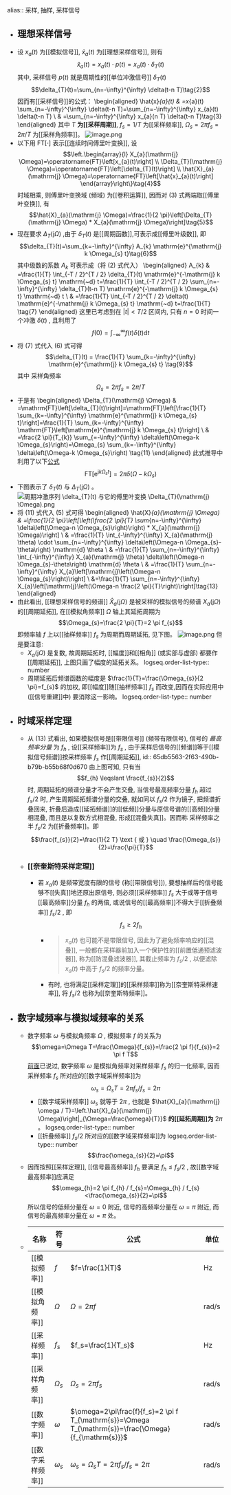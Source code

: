 alias:: 采样, 抽样, 采样信号

- ## 理想采样信号
- 设  $x_{a}(t)$  为[[模拟信号]],  $\hat{x}_{a}(t)$  为[[理想采样信号]], 则有
  $$\hat{x}_{a}(t)=x_{a}(t) \cdot p(t)=x_{a}(t) \cdot \delta_{T}(t) \tag{1}$$
  其中, 采样信号 $p(t)$  就是周期性的[[单位冲激信号]]  $\delta_{T}(t)$
  $$\delta_{T}(t)=\sum_{n=-\infty}^{\infty} \delta(t-n T)\tag{2}$$
  因而有[[采样信号]]的公式：
  \begin{aligned}
  \hat{x}_{a}(t) & =x_{a}(t) \sum_{n=-\infty}^{\infty} \delta(t-n T)=\sum_{n=-\infty}^{\infty} x_{a}(t) \delta(t-n T) \\
  & =\sum_{n=-\infty}^{\infty} x_{a}(n T) \delta(t-n T)\tag{3}
  \end{aligned}
  其中  $T$  **为[[采样周期]]**,  $f_{s}=1 / T$  为[[采样频率]],  $\Omega_{s}=2 \pi f_{s}=2 \pi / T$  为[[采样角频率]]。
  ![image.png](../assets/image_1709043446576_0.png)
- 以下用 $\mathrm{FT}  [\cdot  ]$ 表示[[连续时间傅里叶变换]], 设
  $$\left.\begin{array}{l}
  X_{a}(\mathrm{j} \Omega)=\operatorname{FT}\left[x_{a}(t)\right] \\
  \Delta_{T}(\mathrm{j} \Omega)=\operatorname{FT}\left[\delta_{T}(t)\right] \\
  \hat{X}_{a}(\mathrm{j} \Omega)=\operatorname{FT}\left[\hat{x}_{a}(t)\right]
  \end{array}\right\}\tag{4}$$
  时域相乘, 则傅里叶变换域 (频域) 为[[卷积运算]], 因而对 $(3)$ 式两端取[[傅里叶变换]], 有
  $$\hat{X}_{a}(\mathrm{j} \Omega)=\frac{1}{2 \pi}\left[\Delta_{T}(\mathrm{j} \Omega) * X_{a}(\mathrm{j} \Omega)\right]\tag{5}$$
- 现在要求  $\Delta_{T}(\mathrm{j} \Omega)$ ,由于  $\delta_{T}(t)$  是[[周期函数]],可表示成[[傅里叶级数]], 即
  $$\delta_{T}(t)=\sum_{k=-\infty}^{\infty} A_{k} \mathrm{e}^{\mathrm{j} k \Omega_{s} t}\tag{6}$$
  其中级数的系数  $A_{k}$  可表示成（将 $(2)$ 式代入）
  \begin{aligned}
  A_{k} & =\frac{1}{T} \int_{-T / 2}^{T / 2} \delta_{T}(t) \mathrm{e}^{-\mathrm{j} k \Omega_{s} t} \mathrm{~d} t=\frac{1}{T} \int_{-T / 2}^{T / 2} \sum_{n=-\infty}^{\infty} \delta_{T}(t-n T) \mathrm{e}^{-\mathrm{j} k \Omega_{s} t} \mathrm{~d} t \\
  & =\frac{1}{T} \int_{-T / 2}^{T / 2} \delta(t) \mathrm{e}^{-\mathrm{j} k \Omega_{s} t} \mathrm{~d} t=\frac{1}{T} \tag{7}
  \end{aligned}
  这里已考虑到在  $|t|<T / 2$  区间内, 只有  $n=0$  时间一个冲激  $\delta(t)$ , 且利用了
  $$f(0)=\int_{-\infty}^{\infty} f(t) \delta(t) \mathrm{d} t \tag{8}$$
- 将 $(7)$ 式代入 $(6)$ 式可得
  $$\delta_{T}(t) = \frac{1}{T} \sum_{k=-\infty}^{\infty} \mathrm{e}^{\mathrm{j} k \Omega_{s} t} \tag{9}$$
  其中 采样角频率
  $$\Omega_{s}=2 \pi f_{s}=2 \pi / T\tag{10}$$
- 于是有
  \begin{aligned}
  \Delta_{T}(\mathrm{j} \Omega) & =\mathrm{FT}\left[\delta_{T}(t)\right]=\mathrm{FT}\left[\frac{1}{T} \sum_{k=-\infty}^{\infty} \mathrm{e}^{\mathrm{j} k \Omega_{s} t}\right]=\frac{1}{T} \sum_{k=-\infty}^{\infty} \mathrm{FT}\left[\mathrm{e}^{\mathrm{j} k \Omega_{s} t}\right] \\
  & =\frac{2 \pi}{T_{k}} \sum_{=-\infty}^{\infty} \delta\left(\Omega-k \Omega_{s}\right)=\Omega_{s} \sum_{k=-\infty}^{\infty} \delta\left(\Omega-k \Omega_{s}\right) \tag{11}
  \end{aligned}
  此式推导中利用了以下[公式](((65d9fdb4-a52e-4e85-93ea-ba084da0be18)))
  $$\mathrm{FT}\left[\mathrm{e}^{\mathrm{j} k \Omega_{s} t}\right]=2 \pi \delta\left(\Omega-k \Omega_{s}\right) \tag{12}$$
- 下图表示了  $\delta_{T}(t)$  与 $\Delta_{T}(\mathrm{j} \Omega)$  。
  ![周期冲激序列 $\delta_{T}(t)$ 与它的傅里叶变换 $\Delta_{T}(\mathrm{j} \Omega$).png](../assets/image_1709051358882_0.png)
- 将 $(11)$ 式代入 $(5)$ 式可得
  \begin{aligned}
  \hat{X}_{a}(\mathrm{j} \Omega) & =\frac{1}{2 \pi}\left[\left(\frac{2 \pi}{T} \sum_{n=-\infty}^{\infty} \delta\left(\Omega-n \Omega_{s}\right)\right) * X_{a}(\mathrm{j} \Omega)\right] \\
  & =\frac{1}{T} \int_{-\infty}^{\infty} X_{a}(\mathrm{j} \theta) \cdot \sum_{n=-\infty}^{\infty} \delta\left(\Omega-n \Omega_{s}-\theta\right) \mathrm{d} \theta \\
  & =\frac{1}{T} \sum_{n=-\infty}^{\infty} \int_{-\infty}^{\infty} X_{a}(\mathrm{j} \theta) \delta\left(\Omega-n \Omega_{s}-\theta\right) \mathrm{d} \theta \\
  & =\frac{1}{T} \sum_{n=-\infty}^{\infty} X_{a}\left[\mathrm{j}\left(\Omega-n \Omega_{s}\right)\right] \\
  &=\frac{1}{T} \sum_{n=-\infty}^{\infty} X_{a}\left[\mathrm{j}\left(\Omega-n \frac{2 \pi}{T}\right)\right]\tag{13}
  \end{aligned}
- 由此看出, [[理想采样信号的频谱]]  $\hat{X}_{a}(\mathrm{j} \Omega)$  是被采样的模拟信号的频谱  $X_{a}(\mathrm{j} \Omega)$  的[[周期延拓]], 在[[模拟角频率]]  $\Omega$  轴上其延拓周期为
  $$\Omega_{s}=\frac{2 \pi}{T}=2 \pi f_{s}$$
  即频率轴  $f$  上以[[抽样频率]]  $f_{s}$  为周期而周期延拓, 见下图。
  ![image.png](../assets/image_1709054139604_0.png)
  但是要注意:
	- $X_{a}(\mathrm{j} \Omega  )$ 是复数, 故周期延拓时, [[幅度]]和[[相角]] (或实部与虚部) 都要作[[周期延拓]], 上图只画了幅度的延拓关系。
	  logseq.order-list-type:: number
	- 周期延拓后频谱函数的幅度是  $\frac{1}{T}=\frac{\Omega_{s}}{2 \pi}=f_{s}$  的加权, 即[[幅度]]随[[抽样频率]]  $f_{s}$  而改变,因而在实际应用中 ([[信号重建]]中) 要消除这一影响。
	  logseq.order-list-type:: number
- ## 时域采样定理
	- 从 $(13)$ 式看出, 如果模拟信号是[[带限信号]] (频带有限信号), 信号的 *最高频率分量* 为  $f_{h}$ , 设[[采样频率]]为  $f_{s}$ , 由于采样后信号的[[频谱]]等于[[模拟信号频谱]]按采样频率  $f_{s}$  作[[周期延拓]], 
	  id:: 65db5563-2f63-490b-b79b-b55b68f0d670
	  由上图可知, 只有当
	  $$f_{h} \leqslant \frac{f_{s}}{2}$$
	  时, 周期延拓的频谱分量才不会产生交叠, 当信号最高频率分量  $f_{h}$  超过  $f_{s} / 2$  时, 产生周期延拓频谱分量的交叠, 就如同以  $f_{s} / 2$  作为镜子, 把频谱折叠回来, 折叠后造成[[延拓频谱]]的[[低频]]分量与原信号谱的[[高频]]分量相混叠, 而且是以复数方式相混叠, 形成[[混叠失真]]。因而称 采样频率之半   $f_{s} / 2$  为[[折叠频率]]。即
	  $$\frac{f_{s}}{2}=\frac{1}{2 T} \text { 或 } \quad \frac{\Omega_{s}}{2}=\frac{\pi}{T}$$
	- ### [[奈奎斯特采样定理]]
		- 若  $x_{a}(t)$  是频带宽度有限的信号 (称[[带限信号]]), 要想抽样后的信号能够不[[失真]]地还原出原信号, 则必须[[采样频率]]  $f_{s}$  大于或等于信号[[最高频率]]分量  $f_{h}$  的两倍, 
		  或说信号的[[最高频率]]不得大于[[折叠频率]]  $f_{s} / 2$ , 即
		  $$f_{s} \geqslant 2 f_{h}$$
			- >$x_{a}(t)$  也可能不是带限信号, 因此为了避免频率响应的[[混叠]], 一般都在采样器前加入一个保护性的[[前置低通预滤波器]], 称为[[防混叠滤波器]], 其截止频率为  $f_{s} / 2$ , 以便滤除  $x_{a}(t)$  中高于  $f_{s} / 2$  的频率分量。
			- 有时, 也将满足[[采样定理]]的[[采样频率]]称为[[奈奎斯特采样速率]], 将  $f_{s} / 2$  也称为[[奈奎斯特频率]]。
- ## 数字域频率与模拟域频率的关系
	- 数字频率  $\omega$  与模拟角频率  $\Omega$ , 模拟频率  $f$  的关系为
	  $$\omega=\Omega T=\frac{\Omega}{f_{s}}=\frac{2 \pi f}{f_{s}}=2 \pi f T$$
	  [前面](((65dee8ce-44b5-4191-a058-04009c03bff7)))已说过, 数字频率  $\omega$  是模拟角频率对采样频率  $f_{s}$  的归一化频率, 因而采样频率  $f_{s}$  所对应的[[数字域采样频率]]为
	  $$\omega_{s}=\Omega_{s} T=2 \pi f_{s} / f_{s}=2 \pi$$
		- [[数字域采样频率]]  $\omega_{s}$  就等于  $2 \pi$ , 也就是  $\hat{X}_{a}(\mathrm{j} \omega / T)=\left.\hat{X}_{a}(\mathrm{j} \Omega)\right|_{\Omega=\frac{\omega}{T}}$  **的[[延拓周期]]为**  $2 \pi$  。
		  logseq.order-list-type:: number
		- [[折叠频率]]  $f_{s} / 2$  所对应的[[数字域采样频率]]为
		  logseq.order-list-type:: number
		  $$\frac{\omega_{s}}{2}=\pi$$
	- 因而按照[[采样定理]], [[信号最高频率]]  $f_{h}$  要满足  $f_{h} \leqslant f_{s} / 2$ , 故[[数字域最高频率]]应满足
	  $$\omega_{h}=2 \pi f_{h} / f_{s}=\Omega_{h} / f_{s}<\frac{\omega_{s}}{2}=\pi$$
	  所以信号的低频分量在  $\omega=0$  附近, 信号的高频率分量在  $\omega=\pi$  附近, 而信号的最高频率分量在  $\omega=\pi$  处。
	- |名称|符号|公式|单位|
	  |--|--|--|--|
	  |[[模拟频率]]|$f$|$f=\frac{1}{T}$|$\mathrm{Hz}$|
	  |[[模拟角频率]]|$\Omega$|$\Omega=2\pi f$|$\mathrm{rad/s}$|
	  |[[采样频率]]|$f_s$|$f_s=\frac{1}{T_s}$|$\mathrm{Hz}$|
	  |[[采样角频率]]|$\Omega_s$|$\Omega_s=2\pi f_s$|$\mathrm{rad/s}$|
	  |[[数字频率]]|$\omega$|$\omega=2\pi\frac{f}{f_s}=2 \pi f T_{\mathrm{s}}=\Omega T_{\mathrm{s}}=\frac{\Omega} {f_{\mathrm{s}}}$|$\mathrm{rad/s}$|
	  |[[数字采样频率]]|$\omega_s$|$\omega_{s}=\Omega_{s} T=2 \pi f_{s} / f_{s}=2 \pi$|$\mathrm{rad/s}$|